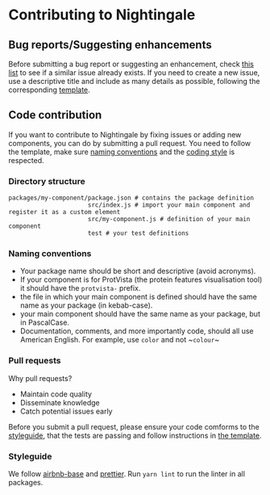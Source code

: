 # Contributing to Nightingale

## Bug reports/Suggesting enhancements

Before submitting a bug report or suggesting an enhancement, check [this list](https://github.com/ebi-webcomponents/nightingale/issues) to see if a similar issue already exists. If you need to create a new issue, use a descriptive title and include as many details as possible, following the corresponding [template](https://github.com/ebi-webcomponents/nightingale/issues/new/choose).

## Code contribution

If you want to contribute to Nightingale by fixing issues or adding new components, you can do by submitting a pull request. You need to follow the template, make sure [naming conventions](#naming-conventions) and the [coding style](#styleguide) is respected.

### Directory structure

```
packages/my-component/package.json # contains the package definition
                      src/index.js # import your main component and register it as a custom element
                      src/my-component.js # definition of your main component
                      test # your test definitions
```

### Naming conventions

- Your package name should be short and descriptive (avoid acronyms).
- If your component is for ProtVista (the protein features visualisation tool) it should have the `protvista-` prefix.
- the file in which your main component is defined should have the same name as your package (in kebab-case).
- your main component should have the same name as your package, but in PascalCase.
- Documentation, comments, and more importantly code, should all use American English. For example, use `color` and not ~`colour`~

### Pull requests

Why pull requests?

- Maintain code quality
- Disseminate knowledge
- Catch potential issues early

Before you submit a pull request, please ensure your code comforms to the [styleguide](#styleguide),
that the tests are passing and follow instructions in [the template](/pull_request_template.md).

### Styleguide

We follow [airbnb-base](https://github.com/airbnb/javascript) and [prettier](https://github.com/prettier/prettier-eslint).
Run `yarn lint` to run the linter in all packages.
